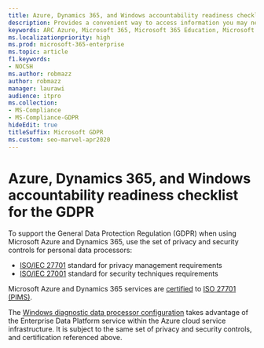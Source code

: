 ```yaml
---
title: Azure, Dynamics 365, and Windows accountability readiness checklist for the GDPR
description: Provides a convenient way to access information you may need to support GDPR when using Microsoft Azure.
keywords: ARC Azure, Microsoft 365, Microsoft 365 Education, Microsoft 365 documentation, GDPR
ms.localizationpriority: high
ms.prod: microsoft-365-enterprise
ms.topic: article
f1.keywords:
- NOCSH
ms.author: robmazz
author: robmazz
manager: laurawi
audience: itpro
ms.collection: 
- MS-Compliance
- MS-Compliance-GDPR
hideEdit: true
titleSuffix: Microsoft GDPR
ms.custom: seo-marvel-apr2020
---
```


# Azure, Dynamics 365, and Windows accountability readiness checklist for the GDPR

To support the General Data Protection Regulation (GDPR) when using Microsoft Azure and Dynamics 365, use the set of privacy and security controls for personal data processors:

- [ISO/IEC 27701](https://www.iso.org/standard/71670.html) standard for privacy management requirements
- [ISO/IEC 27001](https://www.iso.org/standard/54534.html) standard for security techniques requirements

Microsoft Azure and Dynamics 365 services are [certified](https://servicetrust.microsoft.com/ViewPage/MSComplianceGuideV3?command=Download&downloadType=Document&downloadId=00af6c3e-7f3e-4e0d-8b0e-79f45ef2cef1&tab=7027ead0-3d6b-11e9-b9e1-290b1eb4cdeb&docTab=7027ead0-3d6b-11e9-b9e1-290b1eb4cdeb_ISO_Reports) to [ISO 27701 (PIMS)](offering-iso-27701.md).

The [Windows diagnostic data processor configuration](/windows/privacy/configure-windows-diagnostic-data-in-your-organization) takes advantage of the Enterprise Data Platform service within the Azure cloud service infrastructure.  It is subject to the same set of privacy and security controls, and certification referenced above.
